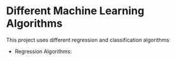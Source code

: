 <h1>Different Machine Learning Algorithms</h1>
This project uses different regression and classification algorithms

* Regression Algorithms:
